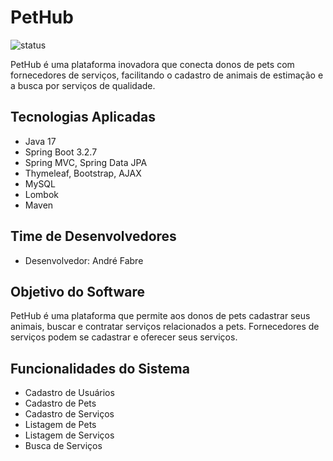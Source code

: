 # PetHub

![status](https://img.shields.io/badge/status-em%20desenvolvimento-yellow)

PetHub é uma plataforma inovadora que conecta donos de pets com fornecedores de serviços, facilitando o cadastro de animais de estimação e a busca por serviços de qualidade.

## Tecnologias Aplicadas

- Java 17
- Spring Boot 3.2.7
- Spring MVC, Spring Data JPA
- Thymeleaf, Bootstrap, AJAX
- MySQL
- Lombok
- Maven

## Time de Desenvolvedores

- Desenvolvedor: André Fabre

## Objetivo do Software

PetHub é uma plataforma que permite aos donos de pets cadastrar seus animais, buscar e contratar serviços relacionados a pets. Fornecedores de serviços podem se cadastrar e oferecer seus serviços.

## Funcionalidades do Sistema

- Cadastro de Usuários
- Cadastro de Pets
- Cadastro de Serviços
- Listagem de Pets
- Listagem de Serviços
- Busca de Serviços


